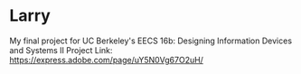 # Larry
My final project for UC Berkeley's EECS 16b: Designing Information Devices and Systems II
Project Link: https://express.adobe.com/page/uY5N0Vg67O2uH/
